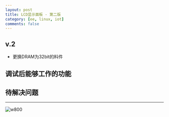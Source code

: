 ```yaml
---
layout: post
title: LCD显示面板 - 第二版
category: [ee, linux, iot]
comments: false
---
```


## v.2

* 更换DRAM为32bit的料件


## 调试后能够工作的功能

## 待解决问题


---

![w800](/images/DFRAME-V.2.png)

